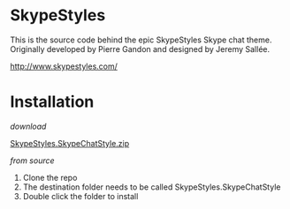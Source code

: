 # SkypeStyles

This is the source code behind the epic SkypeStyles Skype chat theme. Originally developed by Pierre Gandon and designed by Jeremy Sallée.

http://www.skypestyles.com/

# Installation

_download_

[SkypeStyles.SkypeChatStyle.zip](https://github.com/downloads/bawigga/SkypeStyles/SkypeStyles.SkypeChatStyle.zip)

_from source_

1. Clone the repo
2. The destination folder needs to be called SkypeStyles.SkypeChatStyle
3. Double click the folder to install
